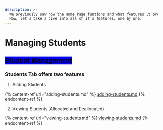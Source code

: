```yaml
---
description: >-
  We previously saw how the Home Page funtions and what features it provides.
  Now, let's take a dive into all of it's features, one by one.
---
```


# Managing Students

## <mark style="background-color:blue;">Student Management</mark>

### Students Tab offers two features

1. Adding Students

{% content-ref url="adding-students.md" %}
[adding-students.md](adding-students.md)
{% endcontent-ref %}

2. Viewing Students (Allocated and Deallocated)

{% content-ref url="viewing-students.md" %}
[viewing-students.md](viewing-students.md)
{% endcontent-ref %}





##

